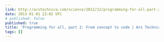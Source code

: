 ```yaml
---
link: http://arstechnica.com/science/2012/12/programming-for-all-part-2-from-concept-to-code/
date: 2013-01-01 22:02 UTC
# published: false
published: true
title: 'Programming for all, part 2: From concept to code | Ars Technica'
tags: []
---
```



